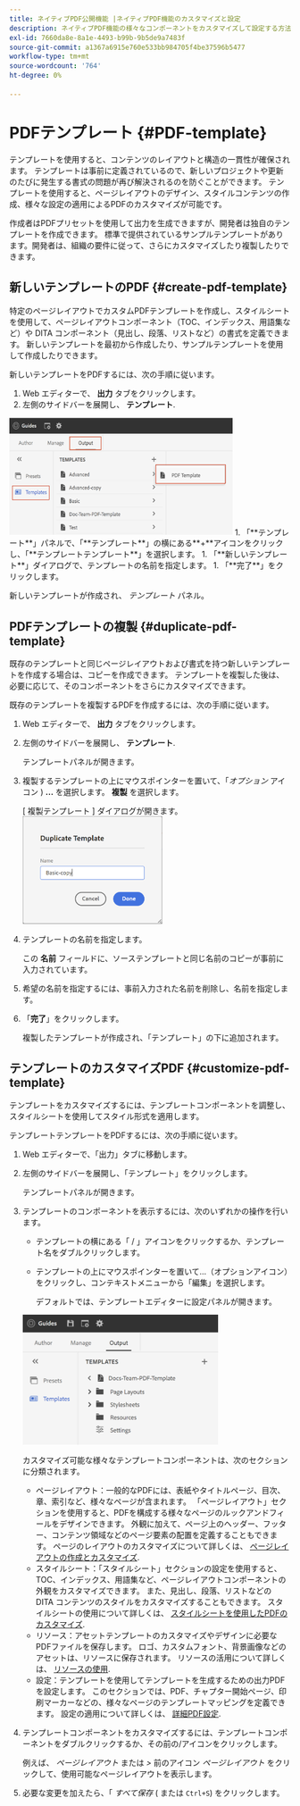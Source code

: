 ```yaml
---
title: ネイティブPDF公開機能 |ネイティブPDF機能のカスタマイズと設定
description: ネイティブPDF機能の様々なコンポーネントをカスタマイズして設定する方法を説明します。
exl-id: 7660da8e-8a1e-4493-b99b-9b5de9a7483f
source-git-commit: a1367a6915e760e533bb984705f4be37596b5477
workflow-type: tm+mt
source-wordcount: '764'
ht-degree: 0%

---
```


# PDFテンプレート {#PDF-template}

テンプレートを使用すると、コンテンツのレイアウトと構造の一貫性が確保されます。 テンプレートは事前に定義されているので、新しいプロジェクトや更新のたびに発生する書式の問題が再び解決されるのを防ぐことができます。 テンプレートを使用すると、ページレイアウトのデザイン、スタイルコンテンツの作成、様々な設定の適用によるPDFのカスタマイズが可能です。

作成者はPDFプリセットを使用して出力を生成できますが、開発者は独自のテンプレートを作成できます。 標準で提供されているサンプルテンプレートがあります。開発者は、組織の要件に従って、さらにカスタマイズしたり複製したりできます。


## 新しいテンプレートのPDF {#create-pdf-template}

特定のページレイアウトでカスタムPDFテンプレートを作成し、スタイルシートを使用して、ページレイアウトコンポーネント（TOC、インデックス、用語集など）や DITA コンポーネント（見出し、段落、リストなど）の書式を定義できます。 新しいテンプレートを最初から作成したり、サンプルテンプレートを使用して作成したりできます。

新しいテンプレートをPDFするには、次の手順に従います。
1. Web エディターで、 **出力** タブをクリックします。
1. 左側のサイドバーを展開し、 **テンプレート**.
<img src="assets/create-pdf-template.png" alt="PDFテンプレートを作成" width="400">
1. 「**テンプレート**」パネルで、「**テンプレート**」の横にある**+**アイコンをクリックし、「**テンプレートテンプレート**」を選択します。
1. 「**新しいテンプレート**」ダイアログで、テンプレートの名前を指定します。
1. 「**完了**」をクリックします。

新しいテンプレートが作成され、 *テンプレート* パネル。

## PDFテンプレートの複製 {#duplicate-pdf-template}

既存のテンプレートと同じページレイアウトおよび書式を持つ新しいテンプレートを作成する場合は、コピーを作成できます。 テンプレートを複製した後は、必要に応じて、そのコンポーネントをさらにカスタマイズできます。

既存のテンプレートを複製するPDFを作成するには、次の手順に従います。
1. Web エディターで、 **出力** タブをクリックします。
1. 左側のサイドバーを展開し、 **テンプレート**.

   テンプレートパネルが開きます。
1. 複製するテンプレートの上にマウスポインターを置いて、「*オプション* アイコン ) **...** を選択します。 **複製** を選択します。

   [ 複製テンプレート ] ダイアログが開きます。\
   <img src="assets/duplicate-template.png" alt="重複PDFテンプレート" width="250">
1. テンプレートの名前を指定します。

   この **名前** フィールドに、ソーステンプレートと同じ名前のコピーが事前に入力されています。

1. 希望の名前を指定するには、事前入力された名前を削除し、名前を指定します。
1. 「**完了**」をクリックします。

   複製したテンプレートが作成され、「テンプレート」の下に追加されます。

## テンプレートのカスタマイズPDF {#customize-pdf-template}

テンプレートをカスタマイズするには、テンプレートコンポーネントを調整し、スタイルシートを使用してスタイル形式を適用します。

テンプレートテンプレートをPDFするには、次の手順に従います。
1. Web エディターで、「出力」タブに移動します。
1. 左側のサイドバーを展開し、「テンプレート」をクリックします。

   テンプレートパネルが開きます。
1. テンプレートのコンポーネントを表示するには、次のいずれかの操作を行います。

   * テンプレートの横にある「 / 」アイコンをクリックするか、テンプレート名をダブルクリックします。
   * テンプレートの上にマウスポインターを置いて…（オプションアイコン）をクリックし、コンテキストメニューから「編集」を選択します。

      デフォルトでは、テンプレートエディターに設定パネルが開きます。
   <img src="assets/customize-pdf-template.png" alt="テンプレートのPDF" width="350">

   カスタマイズ可能な様々なテンプレートコンポーネントは、次のセクションに分類されます。
   * ページレイアウト：一般的なPDFには、表紙やタイトルページ、目次、章、索引など、様々なページが含まれます。 「ページレイアウト」セクションを使用すると、PDFを構成する様々なページのルックアンドフィールをデザインできます。 外観に加えて、ページ上のヘッダー、フッター、コンテンツ領域などのページ要素の配置を定義することもできます。 ページのレイアウトのカスタマイズについて詳しくは、 [ページレイアウトの作成とカスタマイズ](components-pdf-template.md#create-customize-page-layout).
   * スタイルシート：「スタイルシート」セクションの設定を使用すると、TOC、インデックス、用語集など、ページレイアウトコンポーネントの外観をカスタマイズできます。 また、見出し、段落、リストなどの DITA コンテンツのスタイルをカスタマイズすることもできます。 スタイルシートの使用について詳しくは、 [スタイルシートを使用したPDFのカスタマイズ](components-pdf-template.md#stylesheet-customization).
   * リソース：アセットテンプレートのカスタマイズやデザインに必要なPDFファイルを保存します。 ロゴ、カスタムフォント、背景画像などのアセットは、リソースに保存されます。 リソースの活用について詳しくは、 [リソースの使用](components-pdf-template.md#work-with-resources).
   * 設定：テンプレートを使用してテンプレートを生成するための出力PDFを設定します。 このセクションでは、PDF、チャプター開始ページ、印刷マーカーなどの、様々なページのテンプレートマッピングを定義できます。 設定の適用について詳しくは、 [詳細PDF設定](components-pdf-template.md#advanced-pdf-settings).
1. テンプレートコンポーネントをカスタマイズするには、テンプレートコンポーネントをダブルクリックするか、その前の/アイコンをクリックします。

   例えば、 *ページレイアウト* または *>* 前のアイコン *ページレイアウト* をクリックして、使用可能なページレイアウトを表示します。
1. 必要な変更を加えたら、「 *すべて保存* ( または `Ctrl+S`) をクリックします。
